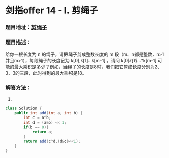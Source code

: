 # 剑指offer 14 - I. 剪绳子



### 题目地址：[剪绳子](https://leetcode-cn.com/problems/jian-sheng-zi-lcof/)



### 题目描述：

给你一根长度为 n 的绳子，请把绳子剪成整数长度的 m 段（m、n都是整数，n>1并且m>1），每段绳子的长度记为 k[0],k[1]...k[m-1] 。请问 k[0]*k[1]*...*k[m-1] 可能的最大乘积是多少？例如，当绳子的长度是8时，我们把它剪成长度分别为2、3、3的三段，此时得到的最大乘积是18。



### 解答方法：

1. 

```java
class Solution {
    public int add(int a, int b) {
        int c = a^b;
        int d = (a&b) << 1;
        if(b == 0){
            return a;
        }
        return add(c^d,(d&c)<<1);
    }
}
```

